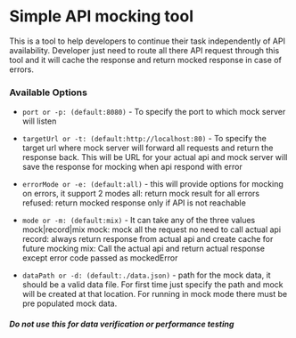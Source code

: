# Simple API mocking tool

This is a tool to help developers to continue their task independently of API availability. Developer just need to route all there API request through this tool and it will cache the response and return mocked response in case of errors.

### Available Options

- `port or -p: (default:8080)` -
  To specify the port to which mock server will listen

- `targetUrl or -t: (default:http://localhost:80)` -
  To specify the target url where mock server will forward all requests and return the response back. This will be URL for your actual api and mock server will save the response for mocking when api respond with error

- `errorMode or -e: (default:all)` -
  this will provide options for mocking on errors, it support 2 modes
  all: return mock result for all errors
  refused: return mocked response only if API is not reachable

- `mode or -m: (default:mix)` -
  It can take any of the three values mock|record|mix
  mock: mock all the request no need to call actual api
  record: always return response from actual api and create cache for future mocking
  mix: Call the actual api and return actual response except error code passed as mockedError

- `dataPath or -d: (default:./data.json)` -
  path for the mock data, it should be a valid data file.
  For first time just specify the path and mock will be created at that location.
  For running in mock mode there must be pre populated mock data.

##### Do not use this for data verification or performance testing

